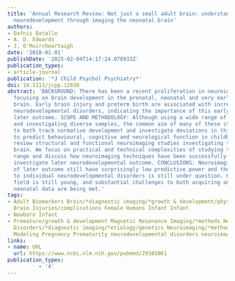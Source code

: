 ```yaml
---
title: 'Annual Research Review: Not just a small adult brain: understanding later
  neurodevelopment through imaging the neonatal brain'
authors:
- Dafnis Batalle
- A. D. Edwards
- J. O'Muircheartaigh
date: '2018-01-01'
publishDate: '2025-02-04T14:17:24.078933Z'
publication_types:
- article-journal
publication: '*J Child Psychol Psychiatry*'
doi: 10.1111/jcpp.12838
abstract: 'BACKGROUND: There has been a recent proliferation in neuroimaging research
  focusing on brain development in the prenatal, neonatal and very early childhood
  brain. Early brain injury and preterm birth are associated with increased risk of
  neurodevelopmental disorders, indicating the importance of this early period for
  later outcome. SCOPE AND METHODOLOGY: Although using a wide range of different methodologies
  and investigating diverse samples, the common aim of many of these studies has been
  to both track normative development and investigate deviations in this development
  to predict behavioural, cognitive and neurological function in childhood. Here we
  review structural and functional neuroimaging studies investigating the developing
  brain. We focus on practical and technical complexities of studying this early age
  range and discuss how neuroimaging techniques have been successfully applied to
  investigate later neurodevelopmental outcome. CONCLUSIONS: Neuroimaging markers
  of later outcome still have surprisingly low predictive power and their specificity
  to individual neurodevelopmental disorders is still under question. However, the
  field is still young, and substantial challenges to both acquiring and modeling
  neonatal data are being met.'
tags:
- Adult Biomarkers Brain/*diagnostic imaging/*growth & development/physiopathology
  Brain Injuries/complications Female Humans Infant Infant
- Newborn Infant
- Premature/growth & development Magnetic Resonance Imaging/*methods Neurodevelopmental
  Disorders/*diagnostic imaging/*etiology/genetics Neuroimaging/*methods Patient-Specific
  Modeling Pregnancy Prematurity neurodevelopmental disorders neuroimaging perinatal
links:
- name: URL
  url: https://www.ncbi.nlm.nih.gov/pubmed/29105061
publication_types:
          - '4'    
---
```

